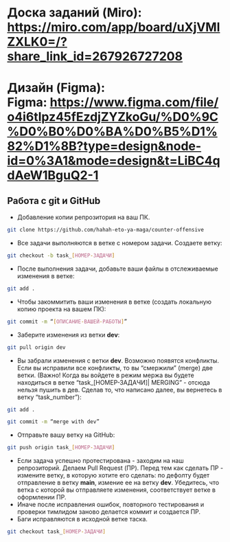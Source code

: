 # Доска заданий (Miro): https://miro.com/app/board/uXjVMlZXLK0=/?share_link_id=267926727208
# Дизайн (Figma): Figma: https://www.figma.com/file/o4i6tlpz45fEzdjZYZkoGu/%D0%9C%D0%B0%D0%BA%D0%B5%D1%82%D1%8B?type=design&node-id=0%3A1&mode=design&t=LiBC4qdAeW1BguQ2-1
## Работа с git и GitHub
+ Добавление копии репрозитория на ваш ПК.
```bash
git clone https://github.com/hahah-eto-ya-maga/counter-offensive
```
+ Все задачи выполняются в ветке с номером задачи. Создаете ветку:
```bash
git checkout -b task_[НОМЕР-ЗАДАЧИ]
```
+ После выполнения задачи, добавьте ваши файлы в отслеживаемые изменения в ветке:
```bash
git add .
```
+ Чтобы закоммитить ваши изменения в ветке (создать локальную копию проекта на вашем ПК):
```bash
git commit -m “[ОПИСАНИЕ-ВАШЕЙ-РАБОТЫ]”
```
+ Заберите изменения из ветки **dev**:
```bash
git pull origin dev
```
+ Вы забрали изменения с ветки **dev**. Возможно появятся конфликты. Если вы исправили все конфликты, то вы “смержили” (merge) две ветки. (Важно! Когда вы войдете в режим мержа вы будете находиться в ветке “task_[НОМЕР-ЗАДАЧИ]| MERGING” - отсюда нельзя пушить в дев. Сделав то, что написано далее, вы вернетесь в ветку “task_number”): 
```bash
git add .
```
```bash
git commit -m “merge with dev”
```
+ Отправьте вашу ветку на GitHub:
```bash
git push origin task_[НОМЕР-ЗАДАЧИ]
```
+ Если задача успешно протестирована - заходим на наш репрозиторий. Делаем Pull Request (ПР). Перед тем как сделать ПР - измените ветку, в которую хотите его сделать: по дефолту будет отправление в ветку **main**, измение ее на ветку **dev**. Убедитесь, что ветка с которой вы отправляете изменения, соответствует ветке в оформлении ПР.
+ Иначе после исправления ошибок, повторного тестирования и проверки тимлидом заново делается коммит и создается ПР.
+ Баги исправляются в исходной ветке таска.
```bash
git checkout task_[НОМЕР-ЗАДАЧИ]
```